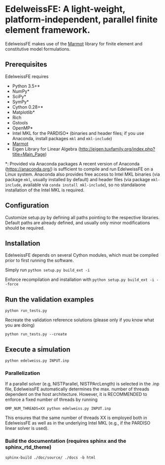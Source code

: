 # EdelweissFE: A light-weight, platform-independent, parallel finite element framework.

EdelweissFE makes use of the [Marmot](https://github.com/MAteRialMOdelingToolbox/Marmot/) library for finite element and constitutive model formulations.

## Prerequisites

EdelweissFE requires 
- Python 3.5+*
- NumPy*
- SciPy*
- SymPy*
- Cython 0.28+*
- Matplotlib*
- Rich
- Gstools
- OpenMP*
- Intel MKL for the PARDISO*  (binaries and header files; if you use Anaconda, install packages `mkl` and `mkl-include`)
- [Marmot](https://github.com/MAteRialMOdelingToolbox/Marmot/)
- Eigen Library for Linear Algebra (http://eigen.tuxfamily.org/index.php?title=Main_Page)

*: Provided via Anaconda packages
A recent version of Anaconda (https://anaconda.org/) is sufficient to compile and run EdelweissFE on a Linux system.
Anaconda also provides free access to Intel MKL binaries (via package `mkl`, usually installed by default) and header files (via package `mkl-include`, available via ```conda install mkl-include```), so no standalaone installation of the Intel MKL is required.

## Configuration

Customize setup.py by defining all paths pointing to the respective libraries.
Default paths are already defined, and usually only minor modifications should be required.

## Installation

EdelweissFE depends on several Cython modules, which must be compiled prior to first running the software.

Simply run
`python setup.py build_ext -i`

Enforce recompilation and installation with
`python setup.py build_ext -i --force`

## Run the validation examples

`python run_tests.py`

Recreate the validation reference solutions (please only if you know what you are doing)

`python run_tests.py --create`

## Execute a simulation

`python edelweiss.py INPUT.inp`

### Parallelization

If a parallel solver (e.g, NISTParallel, NISTPArcLength) is selected in the .inp file, EdelweissFE  automatically determines the max. number of threads dependent on the host architecture.
However, it is RECOMMENDED to enforce a fixed number of threads by running

`OMP_NUM_THREADS=XX python edelweiss.py INPUT.inp`

This ensures that the same number of threads XX is employed both in EdelweissFE as well as in the underlying Intel MKL (e.g., if the PARDISO linear solver is used).


### Build the documentation (requires sphinx and the sphinx_rtd_theme)

`sphinx-build ./doc/source/ ./docs -b html` 
